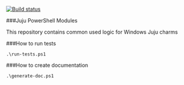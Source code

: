 [![Build status](https://ci.appveyor.com/api/projects/status/y0x1gm2n7y6ti2a9/branch/experimental?svg=true)](https://ci.appveyor.com/project/gabriel-samfira/juju-powershell-modules/branch/experimental)

###Juju PowerShell Modules

This repository contains common used logic for Windows Juju charms

###How to run tests

``.\run-tests.ps1``

###How to create documentation

``.\generate-doc.ps1``
